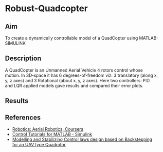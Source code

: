 # Robust-Quadcopter

## Aim 
To create a dynamically controllable model of a QuadCopter using MATLAB-SIMULINK

## Description
A QuadCopter is an Unmanned Aerial Vehicle 4 rotors control whose motion. In 3D-space it has 6 degrees-of-freedom viz. 3 translatory (along x, y, z axes) and 3 Rotational (about x, y, z axes). Here two controllers: PID and LQR applied models gave results and compared their error plots. 

## Results


## References
* [Robotics: Aerial Robotics, Coursera](https://www.coursera.org/learn/robotics-flight)
* [Control Tutorials for MATLAB - Simulink](https://ctms.engin.umich.edu/CTMS/index.php?example=Introduction&section=SimulinkModeling)
* [Modelling and Stabilizing Control laws design based on Backstepping for an UAV type Quadrotor](https://drive.google.com/file/d/1qyYlSC-q4CBCFIRAwDAdW5gUutHTERc-/view?usp=sharing)
